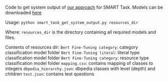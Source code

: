 Code to get system output of [our approach]() for SMART Task.
Models can be downloaded [here](https://drive.google.com/drive/folders/1TvSJAQQswzmbUAtlCRNvBjgKjYoq344q?usp=sharing)

Usage: 
    `python smart_task_get_system_output.py resources_dir`

Where:
    `resources_dir` is the directory containing all required models and files.

Contents of resources dir: 
    `Bert Fine-Tuning category`: category classification model folder
    `Bert Fine-Tuning literal`: literal type classification model folder
    `Bert Fine-Tuning category`: resource type classification model folder
    `mapping.csv`: contains mapping of classes to integers
    `dbpedia_hierarchy.json`: dbpedia classes with level (depth) and children
    `test.json`: contains test questions

